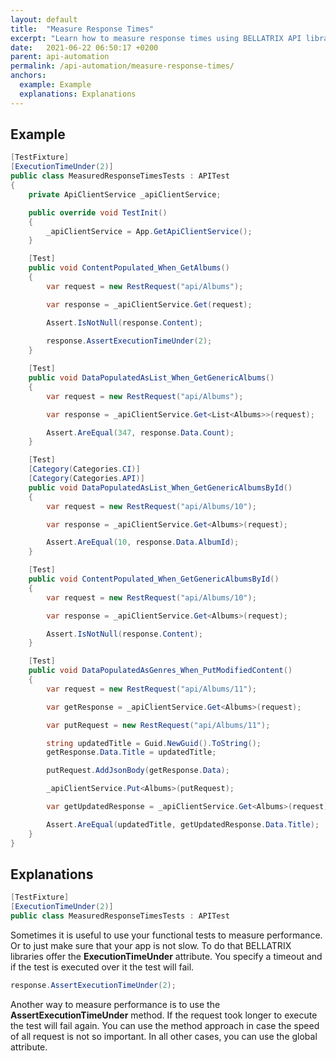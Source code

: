 ```yaml
---
layout: default
title:  "Measure Response Times"
excerpt: "Learn how to measure response times using BELLATRIX API library."
date:   2021-06-22 06:50:17 +0200
parent: api-automation
permalink: /api-automation/measure-response-times/
anchors:
  example: Example
  explanations: Explanations
---
```

Example
--------
```csharp
[TestFixture]
[ExecutionTimeUnder(2)]
public class MeasuredResponseTimesTests : APITest
{
    private ApiClientService _apiClientService;

    public override void TestInit()
    {
        _apiClientService = App.GetApiClientService();
    }

    [Test]
    public void ContentPopulated_When_GetAlbums()
    {
        var request = new RestRequest("api/Albums");

        var response = _apiClientService.Get(request);

        Assert.IsNotNull(response.Content);
        
        response.AssertExecutionTimeUnder(2);
    }

    [Test]
    public void DataPopulatedAsList_When_GetGenericAlbums()
    {
        var request = new RestRequest("api/Albums");

        var response = _apiClientService.Get<List<Albums>>(request);

        Assert.AreEqual(347, response.Data.Count);
    }

    [Test]
    [Category(Categories.CI)]
    [Category(Categories.API)]
    public void DataPopulatedAsList_When_GetGenericAlbumsById()
    {
        var request = new RestRequest("api/Albums/10");

        var response = _apiClientService.Get<Albums>(request);

        Assert.AreEqual(10, response.Data.AlbumId);
    }

    [Test]
    public void ContentPopulated_When_GetGenericAlbumsById()
    {
        var request = new RestRequest("api/Albums/10");

        var response = _apiClientService.Get<Albums>(request);

        Assert.IsNotNull(response.Content);
    }

    [Test]
    public void DataPopulatedAsGenres_When_PutModifiedContent()
    {
        var request = new RestRequest("api/Albums/11");

        var getResponse = _apiClientService.Get<Albums>(request);

        var putRequest = new RestRequest("api/Albums/11");

        string updatedTitle = Guid.NewGuid().ToString();
        getResponse.Data.Title = updatedTitle;

        putRequest.AddJsonBody(getResponse.Data);

        _apiClientService.Put<Albums>(putRequest);

        var getUpdatedResponse = _apiClientService.Get<Albums>(request);

        Assert.AreEqual(updatedTitle, getUpdatedResponse.Data.Title);
    }
}
```

Explanations
------------
```csharp
[TestFixture]
[ExecutionTimeUnder(2)]
public class MeasuredResponseTimesTests : APITest
```
Sometimes it is useful to use your functional tests to measure performance. Or to just make sure that your app is not slow. To do that BELLATRIX libraries offer the **ExecutionTimeUnder** attribute. You specify a timeout and if the test is executed over it the test will fail.
```csharp
response.AssertExecutionTimeUnder(2);
```
Another way to measure performance is to use the **AssertExecutionTimeUnder** method. If the request took longer to execute the test will fail again. You can use the method approach in case the speed of all request is not so important. In all other cases, you can use the global attribute.